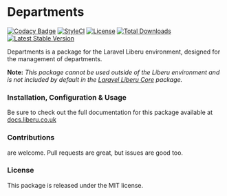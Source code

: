 # Departments

[![Codacy Badge](https://app.codacy.com/project/badge/Grade/7b28ce3f70a34b27a62c1da8b5d9467f)](https://www.codacy.com/gh/laravel-liberu/departments?utm_source=github.com&amp;utm_medium=referral&amp;utm_content=laravel-liberu/departments&amp;utm_campaign=Badge_Grade) 
[![StyleCI](https://github.styleci.io/repos/85554059/shield?branch=master)](https://github.styleci.io/repos/85554059)
[![License](https://poser.pugx.org/laravel-liberu/departments/license)](https://packagist.org/packages/laravel-liberu/departments)
[![Total Downloads](https://poser.pugx.org/laravel-liberu/departments/downloads)](https://packagist.org/packages/laravel-liberu/departments)
[![Latest Stable Version](https://poser.pugx.org/laravel-liberu/departments/version)](https://packagist.org/packages/laravel-liberu/departments)

Departments is a package for the Laravel Liberu environment, designed for the management of departments.

**Note:** *This package cannot be used outside of the Liberu environment and is not included by default 
in the [Laravel Liberu Core](https://github.com/laravel-liberu/Core) package.*

### Installation, Configuration & Usage

Be sure to check out the full documentation for this package available at [docs.liberu.co.uk](https://docs.liberu.co.uk/backend/departments.html)

### Contributions

are welcome. Pull requests are great, but issues are good too.

### License

This package is released under the MIT license.
